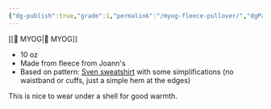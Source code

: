 ```yaml
---
{"dg-publish":true,"grade":1,"permalink":"/myog-fleece-pullover/","dgPassFrontmatter":true}
---
```



[[📘 MYOG\|📘 MYOG]]

* 10 oz
* Made from fleece from Joann's
* Based on pattern: [Sven sweatshirt](https://freesewing.org/designs/sven/) with some simplifications (no waistband or cuffs, just a simple hem at the edges)

This is nice to wear under a shell for good warmth.
